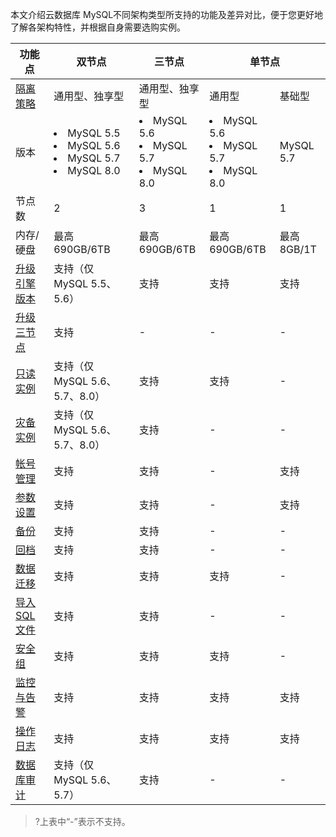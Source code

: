 本文介绍云数据库 MySQL不同架构类型所支持的功能及差异对比，便于您更好地了解各架构特性，并根据自身需要选购实例。

<table>
<thead><tr><th>功能点</th><th>双节点</th><th>三节点</th><th colspan=2>单节点</th></tr></thead>
<tbody><tr>
<td><a href="https://cloud.tencent.com/document/product/236/53253" target="_blank">隔离策略</a></td>
<td>通用型、独享型</td><td>通用型、独享型</td><td>通用型</td><td>基础型</td></tr>
<tr>
<td>版本</td>
<td><li>MySQL 5.5</li><li>MySQL 5.6</li><li>MySQL 5.7</li><li>MySQL 8.0</li></td>
<td><li>MySQL 5.6</li><li>MySQL 5.7</li><li>MySQL 8.0</li></td>
<td><li>MySQL 5.6</li><li>MySQL 5.7</li><li>MySQL 8.0</li></td>
<td>MySQL 5.7</td></tr>
<tr>
<td>节点数</td>
<td>2</td><td>3</td><td>1</td><td>1</td></tr>
<tr>
<td>内存/硬盘</td>
<td>最高690GB/6TB</td><td>最高690GB/6TB</td><td>最高690GB/6TB</td><td>最高8GB/1T</td></tr>
<tr>
<td><a href="https://cloud.tencent.com/document/product/236/8126" target="_blank">升级引擎版本</a></td>
<td>支持（仅 MySQL 5.5、5.6）</td><td>支持</td><td>支持</td><td>支持</td></tr>
<tr>
<td><a href="https://cloud.tencent.com/document/product/236/42581" target="_blank">升级三节点</a></td>
<td>支持</td><td>-</td><td>-</td><td>-</td></tr>
<tr>
<td><a href="https://cloud.tencent.com/document/product/236/7270" target="_blank">只读实例</a></td>
<td>支持（仅 MySQL 5.6、5.7、8.0）</td><td>支持</td><td>支持</td><td>-</td></tr>
<tr>
<td><a href="https://cloud.tencent.com/document/product/236/7272" target="_blank">灾备实例</a></td>
<td>支持（仅 MySQL 5.6、5.7、8.0）</td><td>支持</td><td>-</td><td>-</td></tr>
<tr>
<td><a href="https://cloud.tencent.com/document/product/236/35794" target="_blank">帐号管理</a></td>
<td>支持</td><td>支持</td><td>-</td><td>支持</td></tr>
<tr>
<td><a href="https://cloud.tencent.com/document/product/236/42500" target="_blank">参数设置</a></td>
<td>支持</td><td>支持</td><td>-</td><td>支持</td></tr>
<tr>
<td><a href="https://cloud.tencent.com/document/product/236/35172" target="_blank">备份</a></td>
<td>支持</td><td>支持</td><td>-</td><td>-</td></tr>
<tr>
<td><a href="https://cloud.tencent.com/document/product/236/7276" target="_blank">回档</a></td>
<td>支持</td><td>支持</td><td>-</td><td>-</td></tr>
<tr>
<td><a href="https://cloud.tencent.com/document/product/236/8463" target="_blank">数据迁移</a></td>
<td>支持</td><td>支持</td><td>支持</td><td>-</td></tr>
<tr>
<td><a href="https://cloud.tencent.com/document/product/236/8466" target="_blank">导入 SQL 文件</a></td>
<td>支持</td><td>支持</td><td>-</td><td>-</td></tr>
<tr>
<td><a href="https://cloud.tencent.com/document/product/236/9537" target="_blank">安全组</a></td>
<td>支持</td><td>支持</td><td>支持</td><td>-</td></tr>
<tr>
<td><a href="https://cloud.tencent.com/document/product/236/8455" target="_blank">监控与告警</a></td>
<td>支持</td><td>支持</td><td>支持</td><td>支持</td></tr>
<tr>
<td><a href="https://cloud.tencent.com/document/product/236/39348" target="_blank">操作日志</a></td>
<td>支持</td><td>支持</td><td>支持</td><td>支持</td></tr>
<tr>
<td><a href="https://cloud.tencent.com/document/product/672/14403" target="_blank">数据库审计</a></td>
<td>支持（仅 MySQL 5.6、5.7）</td><td>支持</td><td>-</td><td>-</td></tr>
</tbody></table>

>?上表中“-”表示不支持。
